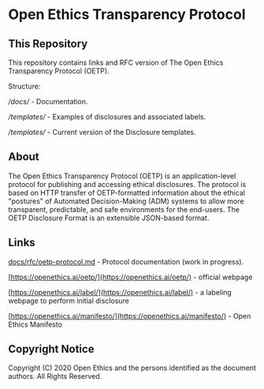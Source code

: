 # Open Ethics Transparency Protocol

## This Repository

This repository contains links and RFC version of The Open Ethics Transparency Protocol (OETP).

Structure: 

*/docs/* - Documentation.

*/templates/* - Examples of disclosures and associated labels.

*/templates/* - Current version of the Disclosure templates.

## About

The Open Ethics Transparency Protocol (OETP) is an application-level protocol for publishing and accessing ethical disclosures. The protocol is based on HTTP transfer of OETP-formatted information about the ethical &quot;postures&quot; of Automated Decision-Making (ADM) systems to allow more transparent, predictable, and safe environments for the end-users. The OETP Disclosure Format is an extensible JSON-based format.

## Links
[docs/rfc/oetp-protocol.md](docs/rfc/oetp-protocol.md) - Protocol documentation (work in progress).

[https://openethics.ai/oetp/](https://openethics.ai/oetp/) - official webpage

[https://openethics.ai/label/](https://openethics.ai/label/) - a labeling webpage to perform initial disclosure

[https://openethics.ai/manifesto/](https://openethics.ai/manifesto/) - Open Ethics Manifesto

## Copyright Notice

Copyright (C) 2020 Open Ethics and the persons identified as the document authors. All Rights Reserved.

